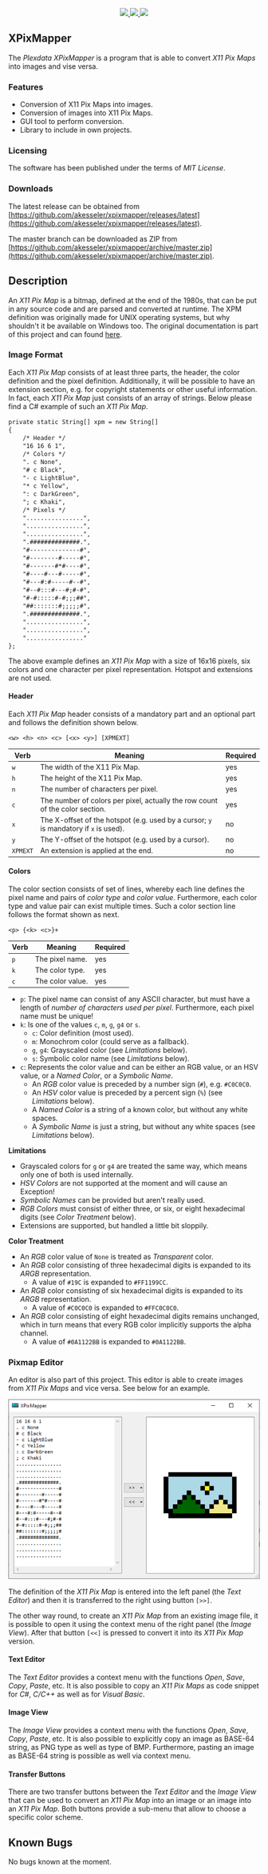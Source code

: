 <p align="center">
  <a href="https://github.com/akesseler/xpixmapper/blob/master/LICENSE.md" alt="license">
    <img src="https://img.shields.io/github/license/akesseler/xpixmapper.svg" />
  </a>
  <a href="https://github.com/akesseler/xpixmapper/releases/latest" alt="latest">
    <img src="https://img.shields.io/github/release/akesseler/xpixmapper.svg" />
  </a>
  <a href="https://github.com/akesseler/xpixmapper/archive/master.zip" alt="master">
    <img src="https://img.shields.io/github/languages/code-size/akesseler/xpixmapper.svg" />
  </a>
</p>

## XPixMapper

The _Plexdata XPixMapper_ is a program that is able to convert _X11 Pix Maps_ into images and 
vise versa.

### Features

* Conversion of X11 Pix Maps into images.
* Conversion of images into X11 Pix Maps.
* GUI tool to perform conversion.
* Library to include in own projects.

### Licensing

The software has been published under the terms of _MIT License_.

### Downloads

The latest release can be obtained from [https://github.com/akesseler/xpixmapper/releases/latest](https://github.com/akesseler/xpixmapper/releases/latest).

The master branch can be downloaded as ZIP from [https://github.com/akesseler/xpixmapper/archive/master.zip](https://github.com/akesseler/xpixmapper/archive/master.zip).

## Description

An _X11 Pix Map_ is a bitmap, defined at the end of the 1980s, that can be put in any source code 
and are parsed and converted at runtime. The XPM definition was originally made for UNIX operating 
systems, but why shouldn't it be available on Windows too. The original documentation is part of 
this project and can found [here](./docs/specification/xpm.pdf).

### Image Format

Each _X11 Pix Map_ consists of at least three parts, the header, the color definition and the pixel 
definition. Additionally, it will be possible to have an extension section, e.g. for copyright statements 
or other useful information. In fact, each _X11 Pix Map_ just consists of an array of strings. Below 
please find a C# example of such an _X11 Pix Map_.

```
private static String[] xpm = new String[]
{
    /* Header */
    "16 16 6 1",
    /* Colors */
    ". c None",
    "# c Black",
    "- c LightBlue",
    "* c Yellow",
    ": c DarkGreen",
    "; c Khaki",
    /* Pixels */
    "................",
    "................",
    "................",
    ".##############.",
    "#--------------#",
    "#--------#-----#",
    "#-------#*#----#",
    "#----#---#-----#",
    "#---#:#-----#--#",
    "#--#:::#---#;#-#",
    "#-#:::::#-#;;;##",
    "##:::::::#;;;;;#",
    ".##############.",
    "................",
    "................",
    "................"
};
```

The above example defines an _X11 Pix Map_ with a size of 16x16 pixels, six colors and one character 
per pixel representation. Hotspot and extensions are not used.

#### Header

Each _X11 Pix Map_ header consists of a mandatory part and an optional part and follows the definition 
shown below.

```
<w> <h> <n> <c> [<x> <y>] [XPMEXT]
```

| Verb     | Meaning                                                                               | Required |
|----------|---------------------------------------------------------------------------------------|----------|
| `w`      | The width of the X11 Pix Map.                                                         | yes      |
| `h`      | The height of the X11 Pix Map.                                                        | yes      |
| `n`      | The number of characters per pixel.                                                   | yes      |
| `c`      | The number of colors per pixel, actually the row count of the color section.          | yes      |
| `x`      | The X-offset of the hotspot (e.g. used by a cursor; `y` is mandatory if `x` is used). | no       |
| `y`      | The Y-offset of the hotspot (e.g. used by a cursor).                                  | no       |
| `XPMEXT` | An extension is applied at the end.                                                   | no       |

#### Colors

The color section consists of set of lines, whereby each line defines the pixel name and pairs of 
_color type_ and _color value_. Furthermore, each color type and value pair can exist multiple times. 
Such a color section line follows the format shown as next.

```
<p> {<k> <c>}+
```

| Verb     | Meaning          | Required |
|----------|------------------|----------|
| `p`      | The pixel name.  | yes      |
| `k`      | The color type.  | yes      |
| `c`      | The color value. | yes      |

* `p`: The pixel name can consist of any ASCII character, but must have a length of _number of 
       characters used per pixel_. Furthermore, each pixel name must be unique!
* `k`: Is one of the values `c`, `m`, `g`, `g4` or `s`.
    - `c`: Color definition (most used).
    - `m`: Monochrom color (could serve as a fallback).
    - `g`, `g4`: Grayscaled color (see _Limitations_ below).
    - `s`: Symbolic color name (see _Limitations_ below).
* `c`: Represents the color value and can be either an RGB value, or an HSV value, or a _Named 
       Color_, or a _Symbolic Name_.
    - An _RGB_ color value is preceded by a number sign (`#`), e.g. `#C0C0C0`.
    - An _HSV_ color value is preceded by a percent sign (`%`) (see _Limitations_ below).
    - A _Named Color_ is a string of a known color, but without any white spaces.
    - A _Symbolic Name_ is just a string, but without any white spaces (see _Limitations_ below).

**Limitations**

* Grayscaled colors for `g` or `g4` are treated the same way, which means only one of both is used 
  internally.
* _HSV Colors_ are not supported at the moment and will cause an Exception!
* _Symbolic Names_ can be provided but aren't really used.
* _RGB Colors_ must consist of either three, or six, or eight hexadecimal digits (see _Color Treatment_ 
   below).
* Extensions are supported, but handled a little bit sloppily.

**Color Treatment**

* An _RGB_ color value of `None` is treated as _Transparent_ color.
* An _RGB_ color consisting of three hexadecimal digits is expanded to its _ARGB_ representation.
    - A value of `#19C` is expanded to `#FF1199CC`.
* An _RGB_ color consisting of six hexadecimal digits is expanded to its _ARGB_ representation.
    - A value of `#C0C0C0` is expanded to `#FFC0C0C0`.
* An _RGB_ color consisting of eight hexadecimal digits remains unchanged, which in turn means that 
  every RGB color implicitly supports the alpha channel.
    - A value of `#0A1122BB` is expanded to `#0A1122BB`.

### Pixmap Editor

An editor is also part of this project. This editor is able to create images from _X11 Pix Maps_ 
and vice versa. See below for an example.

![Editor Main Window](./docs/images/XPixMapper.Example.MainWindow.png)

The definition of the _X11 Pix Map_ is entered into the left panel (the _Text Editor_) and then it 
is transferred to the right using button `[>>]`.

The other way round, to create an _X11 Pix Map_ from an existing image file, it is possible to 
open it using the context menu of the right panel (the _Image View_). After that button `[<<]` is 
pressed to convert it into its _X11 Pix Map_ version.

#### Text Editor

The _Text Editor_ provides a context menu with the functions _Open_, _Save_, _Copy_, _Paste_, etc. It 
is also possible to copy an _X11 Pix Maps_ as code snippet for _C#_, _C/C++_ as well as for _Visual 
Basic_.

#### Image View

The _Image View_ provides a context menu with the functions _Open_, _Save_, _Copy_, _Paste_, etc. It 
is also possible to explicitly copy an image as BASE-64 string, as PNG type as well as type of BMP. 
Furthermore, pasting an image as BASE-64 string is possible as well via context menu.

#### Transfer Buttons

There are two transfer buttons between the _Text Editor_ and the _Image View_ that can be used to convert 
an _X11 Pix Map_ into an image or an image into an _X11 Pix Map_. Both buttons provide a sub-menu that 
allow to choose a specific color scheme.

## Known Bugs

No bugs known at the moment.